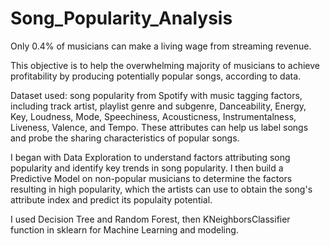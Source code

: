 # Song_Popularity_Analysis

Only 0.4% of musicians can make a living wage from streaming revenue. 

This objective is to help the overwhelming majority of musicians to achieve profitability by producing potentially popular songs, according to data.

Dataset used: song popularity from Spotify with music tagging factors, including track artist, playlist genre and subgenre, Danceability, Energy, Key, Loudness, Mode, Speechiness, Acousticness, Instrumentalness, Liveness, Valence, and Tempo. These attributes can help us label songs and probe the sharing characteristics of popular songs.

I began with Data Exploration to understand factors attributing song popularity and identify key trends in song popularity. 
I then build a Predictive Model on non-popular musicians to determine the factors resulting in high popularity, which the artists can use to obtain the song's attribute index and predict its populaity potential. 

I used Decision Tree and Random Forest, then KNeighborsClassifier function in sklearn for Machine Learning and modeling.
